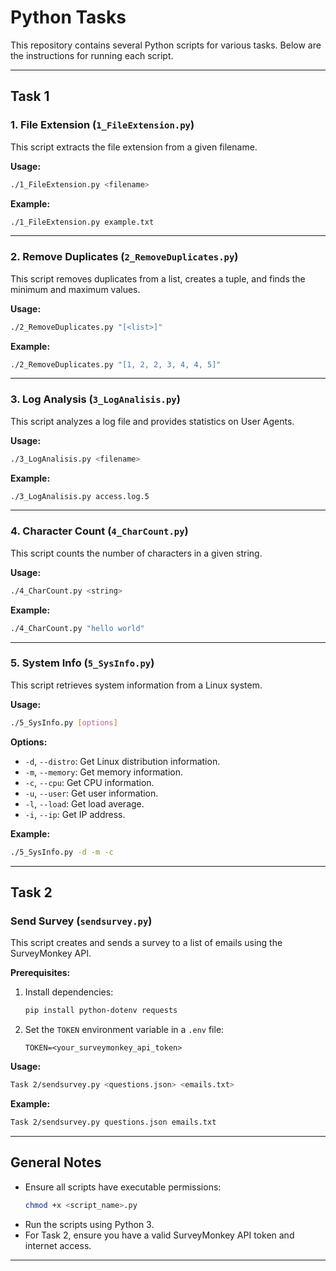 # Python Tasks

This repository contains several Python scripts for various tasks. Below are the instructions for running each script.

---

## Task 1

### 1. File Extension (`1_FileExtension.py`)
This script extracts the file extension from a given filename.

**Usage:**
```bash
./1_FileExtension.py <filename>
```

**Example:**
```bash
./1_FileExtension.py example.txt
```

---

### 2. Remove Duplicates (`2_RemoveDuplicates.py`)
This script removes duplicates from a list, creates a tuple, and finds the minimum and maximum values.

**Usage:**
```bash
./2_RemoveDuplicates.py "[<list>]"
```

**Example:**
```bash
./2_RemoveDuplicates.py "[1, 2, 2, 3, 4, 4, 5]"
```

---

### 3. Log Analysis (`3_LogAnalisis.py`)
This script analyzes a log file and provides statistics on User Agents.

**Usage:**
```bash
./3_LogAnalisis.py <filename>
```

**Example:**
```bash
./3_LogAnalisis.py access.log.5
```

---

### 4. Character Count (`4_CharCount.py`)
This script counts the number of characters in a given string.

**Usage:**
```bash
./4_CharCount.py <string>
```

**Example:**
```bash
./4_CharCount.py "hello world"
```

---

### 5. System Info (`5_SysInfo.py`)
This script retrieves system information from a Linux system.

**Usage:**
```bash
./5_SysInfo.py [options]
```

**Options:**
- `-d`, `--distro`: Get Linux distribution information.
- `-m`, `--memory`: Get memory information.
- `-c`, `--cpu`: Get CPU information.
- `-u`, `--user`: Get user information.
- `-l`, `--load`: Get load average.
- `-i`, `--ip`: Get IP address.

**Example:**
```bash
./5_SysInfo.py -d -m -c
```

---

## Task 2

### Send Survey (`sendsurvey.py`)
This script creates and sends a survey to a list of emails using the SurveyMonkey API.

**Prerequisites:**
1. Install dependencies:
   ```bash
   pip install python-dotenv requests
   ```
2. Set the `TOKEN` environment variable in a `.env` file:
   ```
   TOKEN=<your_surveymonkey_api_token>
   ```

**Usage:**
```bash
Task 2/sendsurvey.py <questions.json> <emails.txt>
```

**Example:**
```bash
Task 2/sendsurvey.py questions.json emails.txt
```

---

## General Notes
- Ensure all scripts have executable permissions:
  ```bash
  chmod +x <script_name>.py
  ```
- Run the scripts using Python 3.
- For Task 2, ensure you have a valid SurveyMonkey API token and internet access.

---